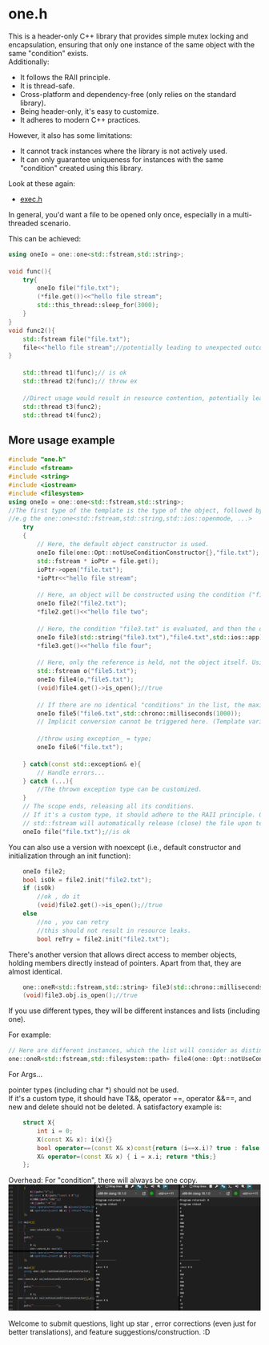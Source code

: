 # one.h

This is a header-only C++ library that provides simple mutex locking and encapsulation, ensuring that only one instance of the same object with the same "condition" exists.  
Additionally:

- It follows the RAII principle.
- It is thread-safe.
- Cross-platform and dependency-free (only relies on the standard library).
- Being header-only, it's easy to customize.
- It adheres to modern C++ practices.

However, it also has some limitations:

- It cannot track instances where the library is not actively used.
- It can only guarantee uniqueness for instances with the same "condition" created using this library.

Look at these again:  

- [exec.h](https://github.com/moehoshio/exec.h)

In general, you'd want a file to be opened only once, especially in a multi-threaded scenario.  
  
This can be achieved:  

```cpp
using oneIo = one::one<std::fstream,std::string>;

void func(){
    try{
        oneIo file("file.txt");
        (*file.get())<<"hello file stream";
        std::this_thread::sleep_for(3000);
    }
}
void func2(){
    std::fstream file("file.txt");
    file<<"hello file stream";//potentially leading to unexpected outcomes.
}

    std::thread t1(func);// is ok
    std::thread t2(func);// throw ex

    //Direct usage would result in resource contention, potentially leading to unexpected outcomes.
    std::thread t3(func2);
    std::thread t4(func2);
```

## More usage example

```cpp
#include "one.h"
#include <fstream>
#include <string>
#include <iostream>
#include <filesystem>
using oneIo = one::one<std::fstream,std::string>;
//The first type of the template is the type of the object, followed by the 'conditions' (which can be more than one).
//e.g the one::one<std::fstream,std::string,std::ios::openmode, ...>
    try
    {
        // Here, the default object constructor is used.
        oneIo file(one::Opt::notUseConditionConstructor{},"file.txt");
        std::fstream * ioPtr = file.get();
        ioPtr->open("file.txt");
        *ioPtr<<"hello file stream";

        // Here, an object will be constructed using the condition ("file2.txt").
        oneIo file2("file2.txt");
        *file2.get()<<"hello file two";

        // Here, the condition "file3.txt" is evaluated, and then the object is constructed using {"file4.txt", std::ios::app}.
        oneIo file3(std::string("file3.txt"),"file4.txt",std::ios::app);
        *file3.get()<<"hello file four";

        // Here, only the reference is held, not the object itself. Using temporary objects may lead to dangling references!
        std::fstream o("file5.txt");
        oneIo file4(o,"file5.txt");
        (void)file4.get()->is_open();//true

        // If there are no identical "conditions" in the list, the maximum wait time to acquire the lock (defaulting to 5000 milliseconds):
        oneIo file5("file6.txt",std::chrono::milliseconds(1000));
        // Implicit conversion cannot be triggered here. (Template variable parameter matching takes precedence over implicit conversion)

        //throw using exception_ = type;
        oneIo file6("file.txt"); 
        
    } catch(const std::exception& e){
        // Handle errors...
    } catch (...){
        //The thrown exception type can be customized.
    }
    // The scope ends, releasing all its conditions.
    // If it's a custom type, it should adhere to the RAII principle. Otherwise, it must be released before the end of the scope.
    // std::fstream will automatically release (close) the file upon termination.
    oneIo file("file.txt");//is ok


```

You can also use a version with noexcept (i.e., default constructor and initialization through an init function):

```cpp
    oneIo file2;
    bool isOk = file2.init("file2.txt");
    if (isOk)
        //ok , do it
        (void)file2.get()->is_open();//true
    else
        //no , you can retry
        //this should not result in resource leaks.
        bool reTry = file2.init("file2.txt");
```

There's another version that allows direct access to member objects, holding members directly instead of pointers. Apart from that, they are almost identical.

```cpp
    one::oneR<std::fstream,std::string> file3(std::chrono::milliseconds(5000),/*condition*/"file3.txt","file3.txt");
    (void)file3.obj.is_open();//true
```

If you use different types, they will be different instances and lists (including one).

For example:

```cpp
// Here are different instances, which the list will consider as distinct.
one::oneR<std::fstream,std::filesystem::path> file4(one::Opt::notUseConditionConstructor{},std::filesystem::path("file3.txt"));
```

For Args...

pointer types (including char *) should not be used.  
If it's a custom type, it should have T&&, operator ==, operator &&==, and new and delete should not be deleted. A satisfactory example is:

```cpp
    struct X{
        int i = 0;
        X(const X& x): i(x){}
        bool operator==(const X& x)const{return (i==x.i)? true : false ;}
        X& operator=(const X& x) { i = x.i; return *this;}
    };
```

Overhead:
For "condition", there will always be one copy.
![img](img/img1.png)

Welcome to  submit questions, light up star , error corrections (even just for better translations), and feature suggestions/construction. :D
